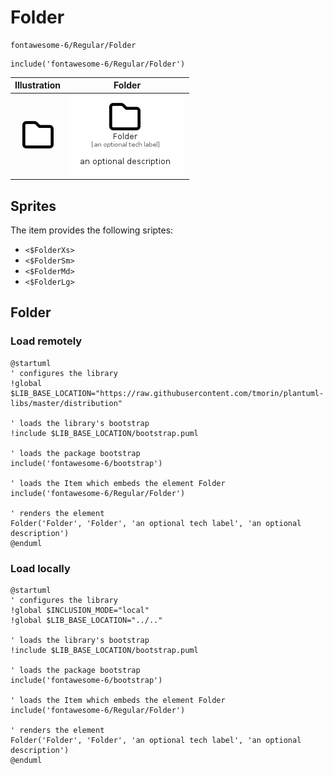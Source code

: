 # Folder


```text
fontawesome-6/Regular/Folder
```

```text
include('fontawesome-6/Regular/Folder')
```



| Illustration | Folder |
| :---: | :---: |
| ![illustration for Illustration](../../fontawesome-6/Regular/Folder.png) | ![illustration for Folder](../../fontawesome-6/Regular/Folder.Local.png) |



## Sprites
The item provides the following sriptes:

- `<$FolderXs>`
- `<$FolderSm>`
- `<$FolderMd>`
- `<$FolderLg>`





## Folder

### Load remotely
```plantuml
@startuml
' configures the library
!global $LIB_BASE_LOCATION="https://raw.githubusercontent.com/tmorin/plantuml-libs/master/distribution"

' loads the library's bootstrap
!include $LIB_BASE_LOCATION/bootstrap.puml

' loads the package bootstrap
include('fontawesome-6/bootstrap')

' loads the Item which embeds the element Folder
include('fontawesome-6/Regular/Folder')

' renders the element
Folder('Folder', 'Folder', 'an optional tech label', 'an optional description')
@enduml
```

### Load locally
```plantuml
@startuml
' configures the library
!global $INCLUSION_MODE="local"
!global $LIB_BASE_LOCATION="../.."

' loads the library's bootstrap
!include $LIB_BASE_LOCATION/bootstrap.puml

' loads the package bootstrap
include('fontawesome-6/bootstrap')

' loads the Item which embeds the element Folder
include('fontawesome-6/Regular/Folder')

' renders the element
Folder('Folder', 'Folder', 'an optional tech label', 'an optional description')
@enduml
```

